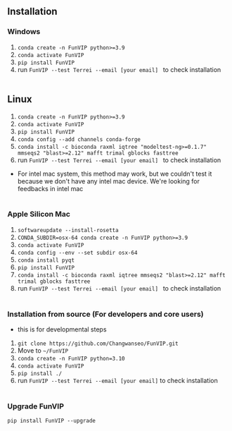 ## Installation
### Windows
1. ```conda create -n FunVIP python>=3.9```
2. ```conda activate FunVIP```
3. ```pip install FunVIP```
4. run ```FunVIP --test Terrei --email [your email] ``` to check installation
<br><br/>
## Linux
1. ```conda create -n FunVIP python>=3.9```
2. ```conda activate FunVIP```
3. ```pip install FunVIP```
4. ```conda config --add channels conda-forge```
5. ```conda install -c bioconda raxml iqtree "modeltest-ng>=0.1.7" mmseqs2 "blast>=2.12" mafft trimal gblocks fasttree```
6. run ```FunVIP --test Terrei --email [your email] ``` to check installation
* For intel mac system, this method may work, but we couldn't test it because we don't have any intel mac device. We're looking for feedbacks in intel mac
<br><br/>
### Apple Silicon Mac
1. ```softwareupdate --install-rosetta```
2. ```CONDA_SUBDIR=osx-64 conda create -n FunVIP python>=3.9```
3. ```conda activate FunVIP```
4. ```conda config --env --set subdir osx-64```
5. ```conda install pyqt```
6. ```pip install FunVIP```
7. ```conda install -c bioconda raxml iqtree mmseqs2 "blast>=2.12" mafft trimal gblocks fasttree```
8. run ```FunVIP --test Terrei --email [your email] ``` to check installation
<br><br/>
### Installation from source (For developers and core users)
* this is for developmental steps
1. ```git clone https://github.com/Changwanseo/FunVIP.git```
2. Move to ```~/FunVIP```
3. ```conda create -n FunVIP python=3.10```
4. ```conda activate FunVIP```
5. ```pip install ./```
6. run ```FunVIP --test Terrei --email [your email]``` to check installation
<br><br/>
### Upgrade FunVIP
``` pip install FunVIP --upgrade ```
